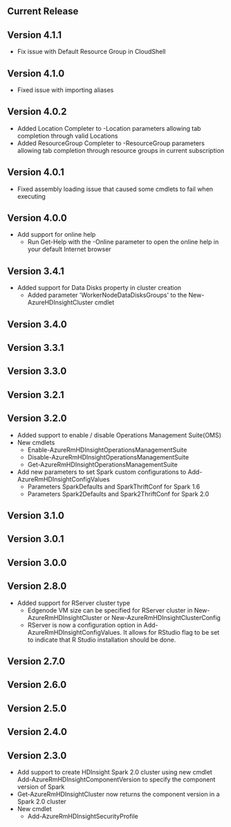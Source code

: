 <!--
    Please leave this section at the top of the change log.

    Changes for the current release should go under the section titled "Current Release", and should adhere to the following format:

    ## Current Release
    * Overview of change #1
        - Additional information about change #1
    * Overview of change #2
        - Additional information about change #2
        - Additional information about change #2
    * Overview of change #3
    * Overview of change #4
        - Additional information about change #4

    ## YYYY.MM.DD - Version X.Y.Z (Previous Release)
    * Overview of change #1
        - Additional information about change #1
-->
## Current Release

## Version 4.1.1
* Fix issue with Default Resource Group in CloudShell

## Version 4.1.0
* Fixed issue with importing aliases

## Version 4.0.2
* Added Location Completer to -Location parameters allowing tab completion through valid Locations
* Added ResourceGroup Completer to -ResourceGroup parameters allowing tab completion through resource groups in current subscription

## Version 4.0.1
* Fixed assembly loading issue that caused some cmdlets to fail when executing

## Version 4.0.0
* Add support for online help
    - Run Get-Help with the -Online parameter to open the online help in your default Internet browser
    
## Version 3.4.1
* Added support for Data Disks property in cluster creation
    - Added parameter 'WorkerNodeDataDisksGroups' to the New-AzureHDInsightCluster cmdlet

## Version 3.4.0

## Version 3.3.1

## Version 3.3.0

## Version 3.2.1

## Version 3.2.0
* Added support to enable / disable Operations Management Suite(OMS)
* New cmdlets
    - Enable-AzureRmHDInsightOperationsManagementSuite
    - Disable-AzureRmHDInsightOperationsManagementSuite
    - Get-AzureRmHDInsightOperationsManagementSuite
* Add new parameters to set Spark custom configurations to Add-AzureRmHDInsightConfigValues
    - Parameters SparkDefaults and SparkThriftConf for Spark 1.6
    - Parameters Spark2Defaults and Spark2ThriftConf for Spark 2.0

## Version 3.1.0

## Version 3.0.1

## Version 3.0.0

## Version 2.8.0
* Added support for RServer cluster type
    - Edgenode VM size can be specified for RServer cluster in New-AzureRmHDInsightCluster or New-AzureRmHDInsightClusterConfig
    - RServer is now a configuration option in Add-AzureRmHDInsightConfigValues. It allows for RStudio flag to be set to indicate that R Studio installation should be done.

## Version 2.7.0

## Version 2.6.0

## Version 2.5.0

## Version 2.4.0

## Version 2.3.0
* Add support to create HDInsight Spark 2.0 cluster using new cmdlet Add-AzureRmHDInsightComponentVersion to specify the component version of Spark
* Get-AzureRmHDInsightCluster now returns the component version in a Spark 2.0 cluster
* New cmdlet
    - Add-AzureRmHDInsightSecurityProfile

